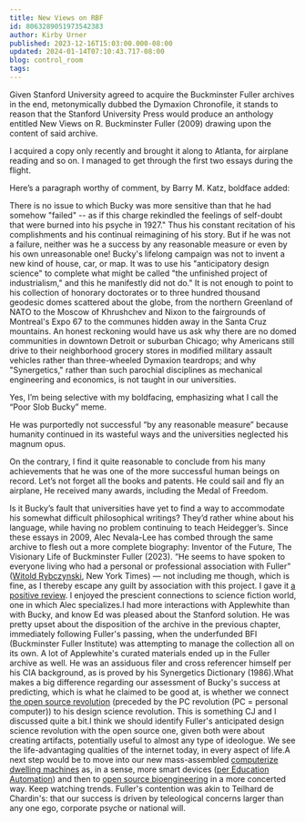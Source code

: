 ```yaml
---
title: New Views on RBF
id: 8063289051973542383
author: Kirby Urner
published: 2023-12-16T15:03:00.000-08:00
updated: 2024-01-14T07:10:43.717-08:00
blog: control_room
tags: 
---
```


[](https://www.flickr.com/photos/kirbyurner/53401054082/in/datetaken/)

Given Stanford University agreed to acquire the Buckminster Fuller archives in the end, metonymically dubbed the Dymaxion Chronofile, it stands to reason that the Stanford University Press would produce an anthology entitled New Views on R. Buckminster Fuller (2009) drawing upon the content of said archive.

I acquired a copy only recently and brought it along to Atlanta, for airplane reading and so on. I managed to get through the first two essays during the flight.

Here’s a paragraph worthy of comment, by Barry M. Katz, boldface added:

There is no issue to which Bucky was more sensitive than that he had somehow "failed" -- as if this charge rekindled the feelings of self-doubt that were burned into his psyche in 1927." Thus his constant recitation of his complishments and his continual reimagining of his story. But if he was not a failure, neither was he a success by any reasonable measure or even by his own unreasonable one! Bucky's lifelong campaign was not to invent a new kind of house, car, or map. It was to use his "anticipatory design science" to complete what might be called "the unfinished project of industrialism," and this he manifestly did not do." It is not enough to point to his collection of honorary doctorates or to three hundred thousand geodesic domes scattered about the globe, from the northern Greenland of NATO to the Moscow of Khrushchev and Nixon to the fairgrounds of Montreal's Expo 67 to the communes hidden away in the Santa Cruz mountains. An honest reckoning would have us ask why there are no domed communities in downtown Detroit or suburban Chicago; why Americans still drive to their neighborhood grocery stores in modified military assault vehicles rather than three-wheeled Dymaxion teardrops; and why "Synergetics," rather than such parochial disciplines as mechanical engineering and economics, is not taught in our universities.

Yes, I’m being selective with my boldfacing, emphasizing what I call the “Poor Slob Bucky” meme. 

He was purportedly not successful “by any reasonable measure” because humanity continued in its wasteful ways and the universities neglected his magnum opus.

On the contrary, I find it quite reasonable to conclude from his many achievements that he was one of the more successful human beings on record. Let’s not forget all the books and patents. He could sail and fly an airplane, He received many awards, including the Medal of Freedom.

Is it Bucky’s fault that universities have yet to find a way to accommodate his somewhat difficult philosophical writings? They’d rather whine about his language, while having no problem continuing to teach Heidegger’s.
Since these essays in 2009, Alec Nevala-Lee has combed through the same archive to flesh out a more complete biography: Inventor of the Future, The Visionary Life of Buckminster Fuller (2023). “He seems to have spoken to everyone living who had a personal or professional association with Fuller” ([Witold Rybczynski](https://www.nytimes.com/2022/08/02/books/review/nevala-lee-inventor-future.html), New York Times)  — not including me though, which is fine, as I thereby escape any guilt by association with this project. I gave it [a positive review](https://mybizmo.blogspot.com/2022/08/new-bucky-bio.html). I enjoyed the prescient connections to science fiction world, one in which Alec specializes.I had more interactions with Applewhite than with Bucky, and know Ed was pleased about the Stanford solution. He was pretty upset about the disposition of the archive in the previous chapter, immediately following Fuller's passing, when the underfunded BFI (Buckminster Fuller Institute) was attempting to manage the collection all on its own. A lot of Applewhite's curated materials ended up in the Fuller archive as well. He was an assiduous filer and cross referencer himself per his CIA background, as is proved by his Synergetics Dictionary (1986).What makes a big difference regarding our assessment of Bucky's success at predicting, which is what he claimed to be good at, is whether we connect [the open source revolution](https://worldgame.blogspot.com/2023/11/postmortem.html) (preceded by the PC revolution (PC = personal computer)) to his design science revolution. This is something CJ and I discussed quite a bit.I think we should identify Fuller's anticipated design science revolution with the open source one, given both were about creating artifacts, potentially useful to almost any type of ideologue. We see the life-advantaging qualities of the internet today, in every aspect of life.A next step would be to move into our new mass-assembled [computerize dwelling machines](https://mybizmo.blogspot.com/2023/12/january-sixth.html) as, in a sense, more smart devices ([per Education Automation](http://worldgame.blogspot.com/2008/05/squanderers.html)) and then to [open source bioengineering](https://controlroom.blogspot.com/2012/02/munching-on-medical-data.html) in a more concerted way. Keep watching trends. Fuller's contention was akin to Teilhard de Chardin's: that our success is driven by teleological concerns larger than any one ego, corporate psyche or national will.